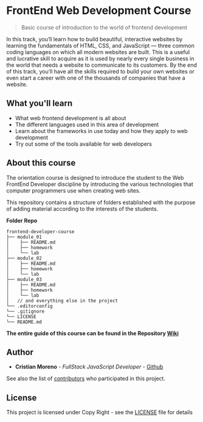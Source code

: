 # FrontEnd Web Development Course
> Basic course of introduction to the world of frontend development

In this track, you’ll learn how to build beautiful, interactive websites by learning the fundamentals of HTML, CSS, and JavaScript — three common coding languages on which all modern websites are built. This is a useful and lucrative skill to acquire as it is used by nearly every single business in the world that needs a website to communicate to its customers. By the end of this track, you’ll have all the skills required to build your own websites or even start a career with one of the thousands of companies that have a website.

## What you'll learn
- What web frontend development is all about
- The different languages used in this area of development
- Learn about the frameworks in use today and how they apply to web development
- Try out some of the tools available for web developers


## About this course

The orientation course is designed to introduce the student to the Web FrontEnd Developer discipline by introducing the various technologies that computer programmers use when creating web sites.

This repository contains a structure of folders established with the purpose of adding material according to the interests of the students.

**Folder Repo**
```
frontend-developer-course
├── module_01
│    ├── README.md
│    ├── homework
│    └── lab
├── module_02
│    ├── README.md
│    ├── homework
│    └── lab
├── module_03
│    ├── README.md
│    ├── homework
│    └── lab
│   // and everything else in the project
└── .editorconfig
└── .gitignore
└── LICENSE
└── README.md
```

**The entire guide of this course can be found in the Repository [Wiki](https://github.com/khriztianmoreno/frontend-developer-course/wiki)**

## Author

* **Cristian Moreno** - *FullStack JavaScript Developer* - [Github](https://github.com/khriztianmoreno)

See also the list of [contributors](https://github.com/khriztianmoreno/frontend-developer-course/contributors) who participated in this project.

## License

This project is licensed under Copy Right - see the [LICENSE](LICENSE) file for details
